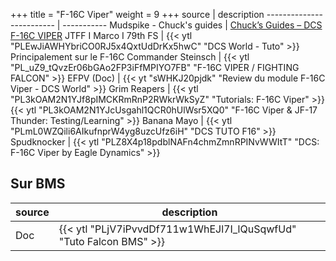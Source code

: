 +++
title = "F-16C Viper"
weight = 9
+++
source                    | description
------------------------- | -----------
Mudspike - Chuck's guides | [Chuck’s Guides – DCS F-16C VIPER](https://www.mudspike.com/chucks-guides-dcs-f-16c-viper/)
JTFF I Marco I 79th FS    | {{< ytl "PLEwJiAWHYbriCO0RJ5x4QxtUdDrKx5hwC" "DCS World - Tuto" >}} Principalement sur le F-16C
Commander Steinsch        | {{< ytl "PL_uZ9_tQvzEr06bGAo2FP3iFfMPIYO7FB" "F-16C VIPER / FIGHTING FALCON" >}}
EFPV (Doc)                | {{< yt "sWHKJ20pjdk" "Review du module F-16C Viper - DCS World" >}}
Grim Reapers              | {{< ytl "PL3kOAM2N1YJf8pIMCKRmRnP2RWkrWkSyZ" "Tutorials: F-16C Viper" >}}<br />{{< ytl "PL3kOAM2N1YJcUsgahl1QCR0hUlWsr5XQ0" "F-16C Viper & JF-17 Thunder: Testing/Learning" >}}
Banana Mayo               | {{< ytl "PLmL0WZQili6AIkufnprW4yg8uzcUfz6iH" "DCS TUTO F16" >}}
Spudknocker               | {{< ytl "PLZ8X4p18pdblNAFn4chmZmnRPINvWWItT" "DCS: F-16C Viper by Eagle Dynamics" >}}

## Sur BMS
source                    | description
------------------------- | -----------
Doc                       | {{< ytl "PLjV7iPvvdDf711w1WhEJl7I_lQuSqwfUd" "Tuto Falcon BMS" >}}
